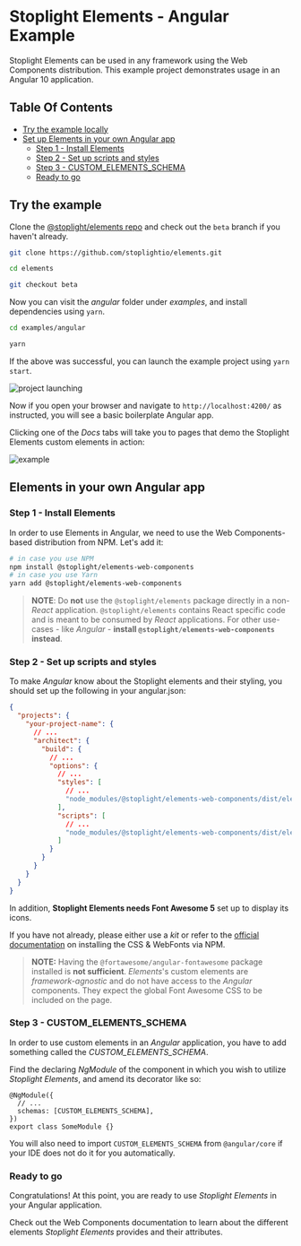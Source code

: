 # Stoplight Elements - Angular Example

Stoplight Elements can be used in any framework using the Web Components distribution.
This example project demonstrates usage in an Angular 10 application.

## Table Of Contents

* [Try the example locally](#try-the-example)
* [Set up Elements in your own Angular app](#elements-in-your-own-angular-app)
  * [Step 1 - Install Elements](#step-1---install-elements)
  * [Step 2 - Set up scripts and styles](#step-2---set-up-scripts-and-styles)
  * [Step 3 - CUSTOM_ELEMENTS_SCHEMA](#step-3---custom_elements_schema)
  * [Ready to go](#ready-to-go)

## Try the example

Clone the [@stoplight/elements repo](https://github.com/stoplightio/elements/tree/beta/) and check out the `beta` branch if you haven't already.

```bash
git clone https://github.com/stoplightio/elements.git

cd elements

git checkout beta
```

Now you can visit the *angular* folder under *examples*, and install dependencies using `yarn`.

```bash
cd examples/angular

yarn
```

If the above was successful, you can launch the example project using `yarn start`.

![project launching](https://user-images.githubusercontent.com/543372/91299831-8dec1900-e7a2-11ea-9b22-5c5111b00971.png)

Now if you open your browser and navigate to `http://localhost:4200/` as instructed, you will see a basic boilerplate Angular app.

Clicking one of the *Docs* tabs will take you to pages that demo the Stoplight Elements custom elements in action:

![example](https://user-images.githubusercontent.com/543372/91294883-7a3cb480-e79a-11ea-8864-4bd616338ca7.png)

## Elements in your own Angular app

### Step 1 - Install Elements

In order to use Elements in Angular, we need to use the Web Components-based distribution from NPM. Let's add it:
```bash
# in case you use NPM
npm install @stoplight/elements-web-components
# in case you use Yarn
yarn add @stoplight/elements-web-components
```

> **NOTE**: Do **not** use the `@stoplight/elements` package directly in a non-*React* application.
> `@stoplight/elements` contains React specific code and is meant to be consumed by *React* applications.
> For other use-cases - like *Angular* - **install `@stoplight/elements-web-components` instead**.

### Step 2 - Set up scripts and styles

To make *Angular* know about the Stoplight elements and their styling, you should set up the following in your angular.json:
```json
{
  "projects": {
    "your-project-name": {
      // ...
      "architect": {
        "build": {
          // ...
          "options": {
            // ...
            "styles": [
              // ...
              "node_modules/@stoplight/elements-web-components/dist/elements.min.css"
            ],
            "scripts": [
              // ...
              "node_modules/@stoplight/elements-web-components/dist/elements.min.js"
            ]
          }
        }
      }
    }
  }
}
```

In addition, **Stoplight Elements needs Font Awesome 5** set up to display its icons.

If you have not already, please either use a *kit* or refer to the [official documentation](https://fontawesome.com/how-to-use/on-the-web/setup/using-package-managers) on installing the CSS & WebFonts via NPM.

> **NOTE:** Having the `@fortawesome/angular-fontawesome` package installed is **not sufficient**.
> *Elements*'s custom elements are *framework-agnostic* and do not have access to the *Angular* components. They expect the global Font Awesome CSS to be included on the page.

### Step 3 - CUSTOM_ELEMENTS_SCHEMA

In order to use custom elements in an *Angular* application, you have to add something called the *CUSTOM_ELEMENTS_SCHEMA*.

Find the declaring *NgModule* of the component in which you wish to utilize *Stoplight Elements*, and amend its decorator like so:
```tsx
@NgModule({
  // ...
  schemas: [CUSTOM_ELEMENTS_SCHEMA],
})
export class SomeModule {}
```

You will also need to import `CUSTOM_ELEMENTS_SCHEMA` from `@angular/core` if your IDE does not do it for you automatically.

### Ready to go

Congratulations! At this point, you are ready to use *Stoplight Elements* in your Angular application.

Check out the Web Components documentation to learn about the different elements *Stoplight Elements* provides and their attributes.